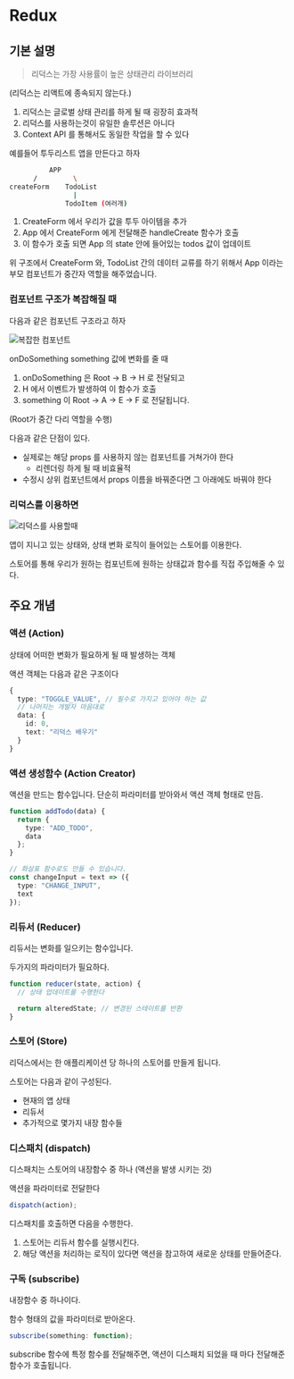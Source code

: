 # Redux

## 기본 설명

> 리덕스는 가장 사용률이 높은 상태관리 라이브러리

(리덕스는 리액트에 종속되지 않는다.)

1. 리덕스는 글로벌 상태 관리를 하게 될 때 굉장히 효과적
2. 리덕스를 사용하는것이 유일한 솔루션은 아니다
3. Context API 를 통해서도 동일한 작업을 할 수 있다

예를들어 투두리스트 앱을 만든다고 하자

```sh
          APP
      /         \
createForm    TodoList
                |
              TodoItem (여러개)
```

1. CreateForm 에서 우리가 값을 투두 아이템을 추가
2. App 에서 CreateForm 에게 전달해준 handleCreate 함수가 호출
3. 이 함수가 호출 되면 App 의 state 안에 들어있는 todos 값이 업데이트

위 구조에서 CreateForm 와, TodoList 간의 데이터 교류를 하기 위해서
App 이라는 부모 컴포넌트가 중간자 역할을 해주었습니다.

### 컴포넌트 구조가 복잡해질 때

다음과 같은 컴포넌트 구조라고 하자

![복잡한 컴포넌트](https://i.imgur.com/RFjWPuh.png)

onDoSomething something 값에 변화를 줄 때

1. onDoSomething 은 Root -> B -> H 로 전달되고
2. H 에서 이벤트가 발생하여 이 함수가 호출
3. something 이 Root -> A -> E -> F 로 전달됩니다.

(Root가 중간 다리 역할을 수행)

다음과 같은 단점이 있다.

- 실제로는 해당 props 를 사용하지 않는 컴포넌트를 거쳐가야 한다
  - 리렌더링 하게 될 때 비효율적
- 수정시 상위 컴포넌트에서 props 이름을 바꿔준다면 그 아래에도 바꿔야 한다

### 리덕스를 이용하면

![리덕스를 사용할때](https://i.imgur.com/U3S2iJ8.png)

앱이 지니고 있는 상태와, 상태 변화 로직이 들어있는 스토어를 이용한다.

스토어를 통해 우리가 원하는 컴포넌트에 원하는 상태값과 함수를
직접 주입해줄 수 있다.

## 주요 개념

### 액션 (Action)

상태에 어떠한 변화가 필요하게 될 때 발생하는 객체

액션 객체는 다음과 같은 구조이다

```typescript
{
  type: "TOGGLE_VALUE", // 필수로 가지고 있어야 하는 값
  // 나머지는 개발자 마음대로
  data: {
    id: 0,
    text: "리덕스 배우기"
  }
}
```

### 액션 생성함수 (Action Creator)

액션을 만드는 함수입니다. 단순히 파라미터를 받아와서 액션 객체 형태로 만듬.

```typescript
function addTodo(data) {
  return {
    type: "ADD_TODO",
    data
  };
}

// 화살표 함수로도 만들 수 있습니다.
const changeInput = text => ({
  type: "CHANGE_INPUT",
  text
});
```

### 리듀서 (Reducer)

리듀서는 변화를 일으키는 함수입니다.

두가지의 파라미터가 필요하다.

```typescript
function reducer(state, action) {
  // 상태 업데이트를 수행한다

  return alteredState; // 변경된 스테이트를 반환
}
```

### 스토어 (Store)

리덕스에서는 한 애플리케이션 당 하나의 스토어를 만들게 됩니다.

스토어는 다음과 같이 구성된다.

- 현재의 앱 상태
- 리듀서
- 추가적으로 몇가지 내장 함수들

### 디스패치 (dispatch)

디스패치는 스토어의 내장함수 중 하나 (액션을 발생 시키는 것)

액션을 파라미터로 전달한다

```typescript
dispatch(action);
```

디스패치를 호출하면 다음을 수행한다.

1. 스토어는 리듀서 함수를 실행시킨다.
2. 해당 액션을 처리하는 로직이 있다면 액션을 참고하여 새로운 상태를 만들어준다.

### 구독 (subscribe)

내장함수 중 하나이다.

함수 형태의 값을 파라미터로 받아온다.

```typescript
subscribe(something: function);
```

subscribe 함수에 특정 함수를 전달해주면,
액션이 디스패치 되었을 때 마다 전달해준 함수가 호출됩니다.
